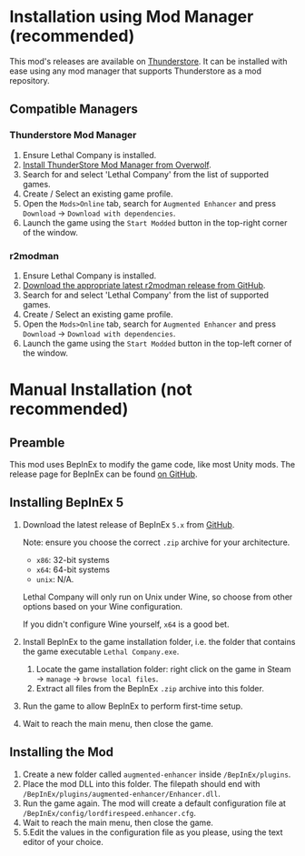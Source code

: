 # Installation using Mod Manager (recommended)

This mod's releases are available on [Thunderstore](https://thunderstore.io/). It can be installed with ease using any mod manager 
that supports Thunderstore as a mod repository.

## Compatible Managers

### Thunderstore Mod Manager

1. Ensure Lethal Company is installed.
2. [Install ThunderStore Mod Manager from Overwolf](https://www.overwolf.com/app/Thunderstore-Thunderstore_Mod_Manager).
3. Search for and select 'Lethal Company' from the list of supported games.
4. Create / Select an existing game profile.
5. Open the `Mods>Online` tab, search for `Augmented Enhancer` and press `Download` -> `Download with dependencies`.
6. Launch the game using the `Start Modded` button in the top-right corner of the window.

### r2modman

1. Ensure Lethal Company is installed.
2. [Download the appropriate latest r2modman release from GitHub](https://github.com/ebkr/r2modmanPlus/releases).
3. Search for and select 'Lethal Company' from the list of supported games.
4. Create / Select an existing game profile.
5. Open the `Mods>Online` tab, search for `Augmented Enhancer` and press `Download` -> `Download with dependencies`.
6. Launch the game using the `Start Modded` button in the top-left corner of the window.

# Manual Installation (not recommended)

## Preamble

This mod uses BepInEx to modify the game code, like most Unity mods.
The release page for BepInEx can be found [on GitHub](https://github.com/BepInEx/BepInEx/releases).

## Installing BepInEx 5

1. Download the latest release of BepInEx `5.x` from [GitHub](https://github.com/BepInEx/BepInEx/releases).

   Note: ensure you choose the correct `.zip` archive for your architecture.

   - `x86`: 32-bit systems
   - `x64`: 64-bit systems
   - `unix`: N/A.
   
   Lethal Company will only run on Unix under Wine, so choose from other options based on your Wine configuration.

   If you didn't configure Wine yourself, `x64` is a good bet.

2. Install BepInEx to the game installation folder, i.e. the folder that contains the game executable `Lethal Company.exe`.
   1. Locate the game installation folder: right click on the game in Steam -> `manage` -> `browse local files`.
   2. Extract all files from the BepInEx `.zip` archive into this folder.
3. Run the game to allow BepInEx to perform first-time setup.
4. Wait to reach the main menu, then close the game.

## Installing the Mod

1. Create a new folder called `augmented-enhancer` inside `/BepInEx/plugins`.
2. Place the mod DLL into this folder.
   The filepath should end with `/BepInEx/plugins/augmented-enhancer/Enhancer.dll`.
3. Run the game again. The mod will create a default configuration file at `/BepInEx/config/lordfirespeed.enhancer.cfg`.
4. Wait to reach the main menu, then close the game. 
5. 5.Edit the values in the configuration file as you please, using the text editor of your choice.
